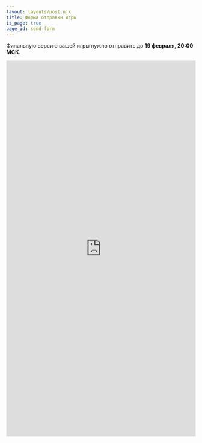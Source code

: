 ```yaml
---
layout: layouts/post.njk
title: Форма отправки игры
is_page: true
page_id: send-form
---
```


Финальную версию вашей игры нужно отправить до **19 февраля, 20:00 МСК**.

<iframe src="https://docs.google.com/forms/d/e/1FAIpQLScRJJiQ5dm2-hpfKAR8eLL4XnvQ69vYnjr3PL_74j8uN6CNrQ/viewform?embedded=true" width="100%" height="1000" frameborder="0">Loading…</iframe>
